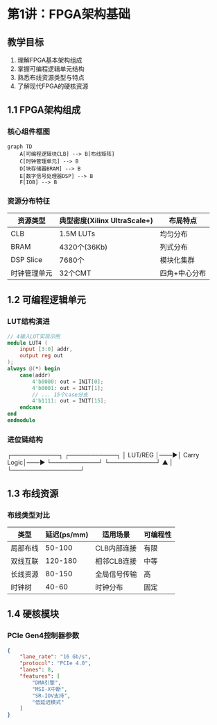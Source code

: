 # 第1讲：FPGA架构基础

## 教学目标
1. 理解FPGA基本架构组成
2. 掌握可编程逻辑单元结构
3. 熟悉布线资源类型与特点
4. 了解现代FPGA的硬核资源

## 1.1 FPGA架构组成
### 核心组件框图
```mermaid
graph TD
    A[可编程逻辑块CLB] --> B[布线矩阵]
    C[时钟管理单元] --> B
    D[块存储器BRAM] --> B
    E[数字信号处理器DSP] --> B
    F[IOB] --> B
```

### 资源分布特征
| 资源类型       | 典型密度(Xilinx UltraScale+) | 布局特点          |
|----------------|-----------------------------|-------------------|
| CLB            | 1.5M LUTs                   | 均匀分布          |
| BRAM           | 4320个(36Kb)                | 列式分布          |
| DSP Slice      | 7680个                      | 模块化集群        |
| 时钟管理单元    | 32个CMT                     | 四角+中心分布     |

## 1.2 可编程逻辑单元
### LUT结构演进
```verilog
// 4输入LUT实现示例
module LUT4 (
    input [3:0] addr,
    output reg out
);
always @(*) begin
    case(addr)
        4'b0000: out = INIT[0];
        4'b0001: out = INIT[1];
        // ... 15个case分支
        4'b1111: out = INIT[15];
    endcase
end
endmodule
```

### 进位链结构
┌───────────┐    ┌───────────┐
│  LUT/REG  │───▶│ Carry Logic│───▶
└───────────┘    └───────────┘
    ▲                |
    └────────────────┘

## 1.3 布线资源
### 布线类型对比
| 类型          | 延迟(ps/mm) | 适用场景          | 可编程性        |
|---------------|-------------|-------------------|-----------------|
| 局部布线       | 50-100      | CLB内部连接       | 有限            |
| 双线互联       | 120-180     | 相邻CLB连接       | 中等            |
| 长线资源       | 80-150      | 全局信号传输      | 高              |
| 时钟树         | 40-60       | 时钟分布          | 固定            |

## 1.4 硬核模块
### PCIe Gen4控制器参数
```json
{
    "lane_rate": "16 Gb/s",
    "protocol": "PCIe 4.0",
    "lanes": 8,
    "features": [
        "DMA引擎",
        "MSI-X中断",
        "SR-IOV支持",
        "低延迟模式"
    ]
}
